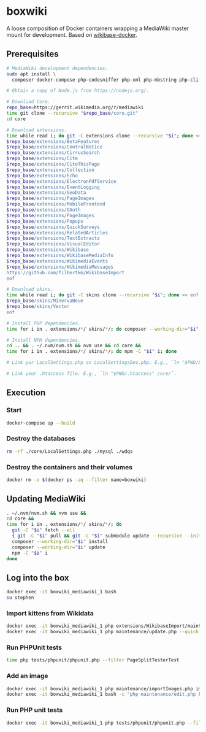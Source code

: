 # boxwiki
A loose composition of Docker containers wrapping a MediaWiki master mount for
development. Based on [wikibase-docker].

[wikibase-docker]: https://github.com/wmde/wikibase-docker

## Prerequisites

```bash
# MediaWiki development dependencies.
sudo apt install \
  composer docker-compose php-codesniffer php-xml php-mbstring php-cli phpunit

# Obtain a copy of Node.js from https://nodejs.org/.

# Download Core.
repo_base=https://gerrit.wikimedia.org/r/mediawiki
time git clone --recursive "$repo_base/core.git"
cd core

# Download extensions.
time while read i; do git -C extensions clone --recursive "$i"; done << eof
$repo_base/extensions/BetaFeatures
$repo_base/extensions/CentralNotice
$repo_base/extensions/CirrusSearch
$repo_base/extensions/Cite
$repo_base/extensions/CiteThisPage
$repo_base/extensions/Collection
$repo_base/extensions/Echo
$repo_base/extensions/ElectronPdfService
$repo_base/extensions/EventLogging
$repo_base/extensions/GeoData
$repo_base/extensions/PageImages
$repo_base/extensions/MobileFrontend
$repo_base/extensions/OAuth
$repo_base/extensions/PageImages
$repo_base/extensions/Popups
$repo_base/extensions/QuickSurveys
$repo_base/extensions/RelatedArticles
$repo_base/extensions/TextExtracts
$repo_base/extensions/VisualEditor
$repo_base/extensions/Wikibase
$repo_base/extensions/WikibaseMediaInfo
$repo_base/extensions/WikimediaEvents
$repo_base/extensions/WikimediaMessages
https://github.com/filbertkm/WikibaseImport
eof

# Download skins.
time while read i; do git -C skins clone --recursive "$i"; done << eof
$repo_base/skins/MinervaNeue
$repo_base/skins/Vector
eof

# Install PHP dependencies.
time for i in . extensions/*/ skins/*/; do composer --working-dir="$i" install; composer --working-dir="$i" update; done

# Install NPM dependencies.
cd .. && . ~/.nvm/nvm.sh && nvm use && cd core &&
time for i in . extensions/*/ skins/*/; do npm -C "$i" i; done

# Link yur LocalSettings.php as LocalSettingsDev.php. E.g., `ln "$PWD/LocalSettingsDev.php" core/`.

# Link your .htaccess file. E.g., `ln "$PWD/.htaccess" core/`.
```

## Execution

### Start
```bash
docker-compose up --build
```

### Destroy the databases
```bash
rm -rf ./core/LocalSettings.php ./mysql ./wdqs
```

### Destroy the containers and their volumes
```bash
docker rm -v $(docker ps -aq --filter name=boxwiki)
```

## Updating MediaWiki

```bash
. ~/.nvm/nvm.sh && nvm use &&
cd core &&
time for i in . extensions/*/ skins/*/; do
  git -C "$i" fetch --all
  { git -C "$i" pull && git -C "$i" submodule update --recursive --init; } || echo -e "\033[0;31m████████████ $i ████████████\033[0m"
  composer --working-dir="$i" install
  composer --working-dir="$i" update
  npm -C "$i" i
done
```

## Log into the box
```bash
docker exec -it boxwiki_mediawiki_1 bash
su stephen
```

### Import kittens from Wikidata
```bash
docker exec -it boxwiki_mediawiki_1 php extensions/WikibaseImport/maintenance/importEntities.php --entity Q147
docker exec -it boxwiki_mediawiki_1 php maintenance/update.php --quick
```

### Run PHPUnit tests
```bash
time php tests/phpunit/phpunit.php --filter PageSplitTesterTest
```

### Add an image
```bash
docker exec -it boxwiki_mediawiki_1 php maintenance/importImages.php images
docker exec -it boxwiki_mediawiki_1 bash -c "php maintenance/edit.php kitten <<< '[[File:Kitten.jpg]]'"
```

### Run PHP unit tests
```bash
docker exec -it boxwiki_mediawiki_1 php tests/phpunit/phpunit.php --filter TextExtracts
```
